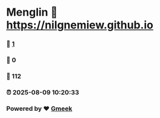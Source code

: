 # Menglin :link: https://nilgnemiew.github.io 
### :page_facing_up: [1](https://nilgnemiew.github.io/tag.html) 
### :speech_balloon: 0 
### :hibiscus: 112 
### :alarm_clock: 2025-08-09 10:20:33 
### Powered by :heart: [Gmeek](https://github.com/Meekdai/Gmeek)

